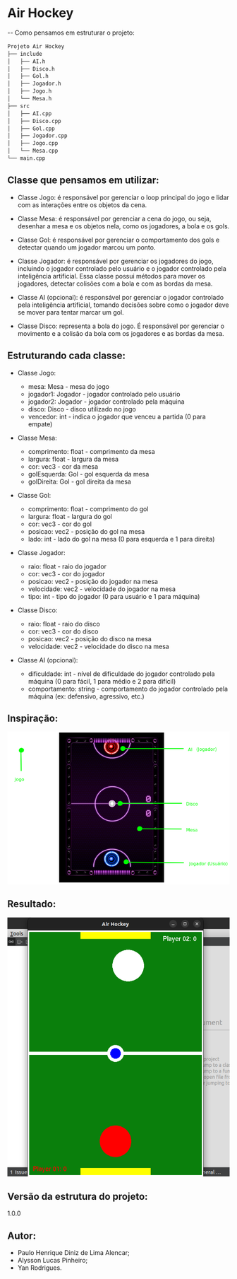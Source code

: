 # Air Hockey

-- Como pensamos em estruturar o projeto:

```sh
Projeto Air Hockey
├── include
│   ├── AI.h
│   ├── Disco.h
│   ├── Gol.h
│   ├── Jogador.h
│   ├── Jogo.h
│   └── Mesa.h
├── src
│   ├── AI.cpp
│   ├── Disco.cpp
│   ├── Gol.cpp
│   ├── Jogador.cpp
│   ├── Jogo.cpp
│   └── Mesa.cpp
└── main.cpp
```

## Classe que pensamos em utilizar:

- Classe Jogo: é responsável por gerenciar o loop principal do jogo e lidar com as interações entre os objetos da cena.

- Classe Mesa: é responsável por gerenciar a cena do jogo, ou seja, desenhar a mesa e os objetos nela, como os jogadores, a bola e os gols.

- Classe Gol: é responsável por gerenciar o comportamento dos gols e detectar quando um jogador marcou um ponto.

- Classe Jogador: é responsável por gerenciar os jogadores do jogo, incluindo o jogador controlado pelo usuário e o jogador controlado pela inteligência artificial. Essa classe possui métodos para mover os jogadores, detectar colisões com a bola e com as bordas da mesa.

- Classe AI (opcional): é responsável por gerenciar o jogador controlado pela inteligência artificial, tomando decisões sobre como o jogador deve se mover para tentar marcar um gol.

- Classe Disco: representa a bola do jogo. É responsável por gerenciar o movimento e a colisão da bola com os jogadores e as bordas da mesa.


## Estruturando cada classe:

- Classe Jogo:
    * mesa: Mesa - mesa do jogo
    * jogador1: Jogador - jogador controlado pelo usuário
    * jogador2: Jogador - jogador controlado pela máquina
    * disco: Disco - disco utilizado no jogo
    * vencedor: int - indica o jogador que venceu a partida (0 para empate)

- Classe Mesa:
    * comprimento: float - comprimento da mesa
    * largura: float - largura da mesa
    * cor: vec3 - cor da mesa
    * golEsquerda: Gol - gol esquerda da mesa
    * golDireita: Gol - gol direita da mesa

- Classe Gol:
    * comprimento: float - comprimento do gol
    * largura: float - largura do gol
    * cor: vec3 - cor do gol
    * posicao: vec2 - posição do gol na mesa
    * lado: int - lado do gol na mesa (0 para esquerda e 1 para direita)

- Classe Jogador:
    * raio: float - raio do jogador
    * cor: vec3 - cor do jogador
    * posicao: vec2 - posição do jogador na mesa
    * velocidade: vec2 - velocidade do jogador na mesa
    * tipo: int - tipo do jogador (0 para usuário e 1 para máquina)

- Classe Disco:
    * raio: float - raio do disco
    * cor: vec3 - cor do disco
    * posicao: vec2 - posição do disco na mesa
    * velocidade: vec2 - velocidade do disco na mesa

- Classe AI (opcional):
    * dificuldade: int - nível de dificuldade do jogador controlado pela máquina (0 para fácil, 1 para médio e 2 para difícil)
    * comportamento: string - comportamento do jogador controlado pela máquina (ex: defensivo, agressivo, etc.)


## Inspiração:

![Screenshot](img/air-hockey-exemplo.png)

## Resultado:

![Screenshot](img/resultado.png)

## Versão da estrutura do projeto:
1.0.0

## Autor:

- Paulo Henrique Diniz de Lima Alencar;
- Alysson Lucas Pinheiro;
- Yan Rodrigues.

